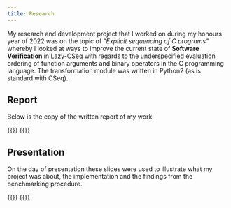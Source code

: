 ```yaml
---
title: Research
---
```


My research and development project that I worked on during my honours year of 2022 was on the topic of _"Explicit sequencing of C programs"_ whereby I looked
at ways to improve the current state of **Software Verification** in [Lazy-CSeq](http://www.southampton.ac.uk/~gp1y10/cseq/) with regards to the underspecified evaluation ordering of function
arguments and binary operators in the C programming language. The transformation module was written in Python2 (as is standard with CSeq).

## Report

Below is the copy of the written report of my work.

{{<bruh>}}
<object data="/blobs/research/report.pdf" type="application/pdf" style="min-height:100vh;width:80%"></object>
{{</bruh>}}

## Presentation

On the day of presentation these slides were used to illustrate what my project was about, the implementation and the findings from the benchmarking procedure.

{{<bruh>}}
<object data="/blobs/research/presentation.pdf" type="application/pdf" style="min-height:60vh;width:100%"></object>
{{</bruh>}}
